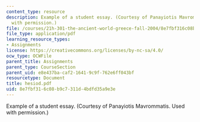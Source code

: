 ```yaml
---
content_type: resource
description: Example of a student essay. (Courtesy of Panayiotis Mavrommatis. Used
  with permission.)
file: /courses/21h-301-the-ancient-world-greece-fall-2004/8e7fbf316c08b9c7311d4bdfd35a9e3e_hesiod.pdf
file_type: application/pdf
learning_resource_types:
- Assignments
license: https://creativecommons.org/licenses/by-nc-sa/4.0/
ocw_type: OCWFile
parent_title: Assignments
parent_type: CourseSection
parent_uid: e8e437ba-caf2-1641-9c9f-762e6ff043bf
resourcetype: Document
title: hesiod.pdf
uid: 8e7fbf31-6c08-b9c7-311d-4bdfd35a9e3e
---
```

Example of a student essay. (Courtesy of Panayiotis Mavrommatis. Used with permission.)
